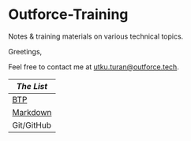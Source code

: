 # Outforce-Training
Notes & training materials on various technical topics.<br>

Greetings,<br>
<!--My name is Utku and I am working as an SAP ABAP developer since 2007.
To be honest, I have never been an "open-source developer". I usually keep my code and my notes to myself, but times are changing, and so should I. 
Hence, I've decided to begin sharing more of my work in public repositories, starting with this repository containing my notes on BTP. It might take a while to get everything ready, as I'll need to tidy up the formatting, fix the things that might cause copyright issues, etc. Hopefully, I would soon find the time and willpower to add my (very unorganized) code archive, too. … -->

Feel free to contact me at <utku.turan@outforce.tech>.

<!--Please add new trainings to the list below.-->

| ***The List***|
| ----------- |
| [BTP](https://github.com/utku-turan/Outforce-BTP)|
| [Markdown](Markdown/Markdown.md)|
| Git/GitHub|
